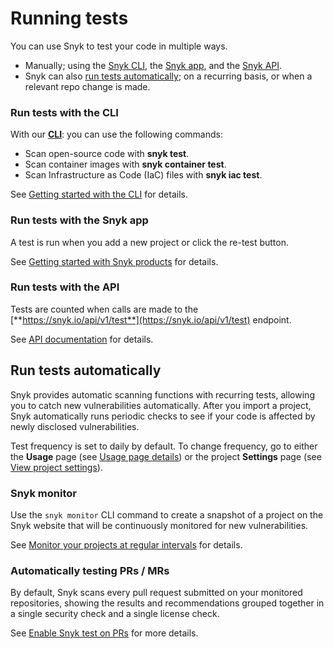 # Running tests

You can use Snyk to test your code in multiple ways.

* Manually; using the [Snyk CLI](running-tests.md), the [Snyk app](running-tests.md), and the [Snyk API](running-tests.md).
* Snyk can also [run tests automatically](running-tests.md); on a recurring basis, or when a relevant repo change is made.

### Run tests with the CLI

With our [**CLI**](https://snyk.io/docs/using-snyk): you can use the following commands:

* Scan open-source code with **snyk test**.
* Scan container images with **snyk container test**.
* Scan Infrastructure as Code \(IaC\) files with **snyk iac test**.

See [Getting started with the CLI](https://docs.snyk.io/snyk-cli/guides-for-our-cli/getting-started-with-the-cli) for details.

### Run tests with the Snyk app

A test is run when you add a new project or click the re-test button.

See [Getting started with Snyk products](https://support.snyk.io/hc/en-us/sections/360004349758-Getting-started-with-Snyk-products) for details.

### Run tests with the API

Tests are counted when calls are made to the [**https://snyk.io/api/v1/test**](https://snyk.io/api/v1/test) endpoint.

See [API documentation](/introducing-snyk/snyks-core-concepts/running-tests#) for details.

## Run tests automatically

Snyk provides automatic scanning functions with recurring tests, allowing you to catch new vulnerabilities automatically. After you import a project, Snyk automatically runs periodic checks to see if your code is affected by newly disclosed vulnerabilities.

Test frequency is set to daily by default. To change frequency, go to either the **Usage** page \(see [Usage page details](https://docs.snyk.io/user-and-group-management/managing-settings/usage-page-details)\) or the project **Settings** page \(see [View project settings](https://docs.snyk.io/getting-started/introduction-to-snyk-projects/view-project-settings)\).

### Snyk monitor

Use the `snyk monitor` CLI command to create a snapshot of a project on the Snyk website that will be continuously monitored for new vulnerabilities.

See [Monitor your projects at regular intervals](https://docs.snyk.io/snyk-cli/secure-your-projects-in-the-long-term/monitor-your-projects-at-regular-intervals) for details.

### Automatically testing PRs / MRs

By default, Snyk scans every pull request submitted on your monitored repositories, showing the results and recommendations grouped together in a single security check and a single license check.

See [Enable Snyk test on PRs](https://support.snyk.io/hc/en-us/articles/360018010597-Snyk-SCM-integration-good-practices#Stage3) for more details.

